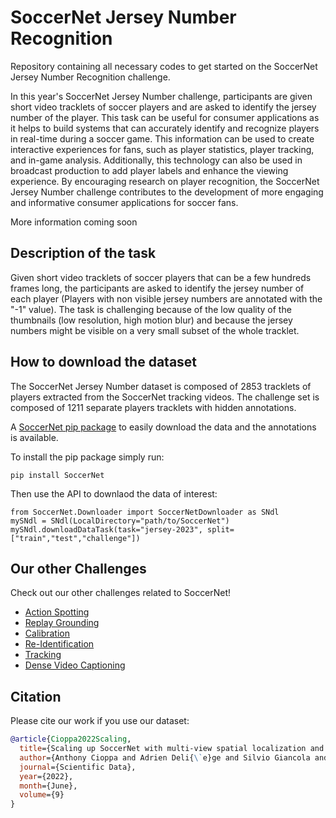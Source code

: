 # SoccerNet Jersey Number Recognition

Repository containing all necessary codes to get started on the SoccerNet Jersey Number Recognition challenge. 

In this year's SoccerNet Jersey Number challenge, participants are given short video tracklets of soccer players and are asked to identify the jersey number of the player. This task can be useful for consumer applications as it helps to build systems that can accurately identify and recognize players in real-time during a soccer game. This information can be used to create interactive experiences for fans, such as player statistics, player tracking, and in-game analysis. Additionally, this technology can also be used in broadcast production to add player labels and enhance the viewing experience. By encouraging research on player recognition, the SoccerNet Jersey Number challenge contributes to the development of more engaging and informative consumer applications for soccer fans.

More information coming soon

## Description of the task

Given short video tracklets of soccer players that can be a few hundreds frames long, the participants are asked to identify the jersey number of each player (Players with non visible jersey numbers are annotated with the "-1" value). The task is challenging because of the low quality of the thumbnails (low resolution, high motion blur) and because the jersey numbers might be visible on a very small subset of the whole tracklet.

## How to download the dataset

The SoccerNet Jersey Number dataset is composed of 2853 tracklets of players extracted from the SoccerNet tracking videos. The challenge set is composed of 1211 separate players tracklets with hidden annotations.

A [SoccerNet pip package](https://pypi.org/project/SoccerNet/) to easily download the data and the annotations is available. 

To install the pip package simply run:

<code>pip install SoccerNet</code>

Then use the API to downlaod the data of interest:

```
from SoccerNet.Downloader import SoccerNetDownloader as SNdl
mySNdl = SNdl(LocalDirectory="path/to/SoccerNet")
mySNdl.downloadDataTask(task="jersey-2023", split=["train","test","challenge"])
```

## Our other Challenges

Check out our other challenges related to SoccerNet!
- [Action Spotting](https://github.com/SoccerNet/sn-spotting)
- [Replay Grounding](https://github.com/SoccerNet/sn-grounding)
- [Calibration](https://github.com/SoccerNet/sn-calibration)
- [Re-Identification](https://github.com/SoccerNet/sn-reid)
- [Tracking](https://github.com/SoccerNet/sn-tracking)
- [Dense Video Captioning](https://github.com/SoccerNet/sn-caption)

## Citation

Please cite our work if you use our dataset:
```bibtex
@article{Cioppa2022Scaling,
  title={Scaling up SoccerNet with multi-view spatial localization and re-identification},
  author={Anthony Cioppa and Adrien Deli{\`e}ge and Silvio Giancola and Bernard Ghanem and Marc Van Droogenbroeck},
  journal={Scientific Data},
  year={2022},
  month={June},
  volume={9}
}
```

